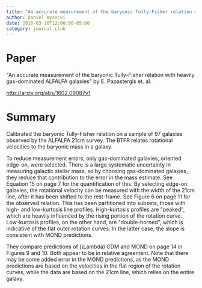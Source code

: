 ```yaml
---
title: "An accurate measurement of the baryonic Tully-Fisher relation with heavily gas-dominated ALFALFA galaxies"
author: Daniel Wysocki
date: 2016-03-16T12:00:00-05:00
category: journal club
---
```


# Paper

"An accurate measurement of the baryonic Tully-Fisher relation with heavily gas-dominated ALFALFA galaxies" by E. Papastergis et. al.

<http://arxiv.org/abs/1602.09087v1>


# Summary

Calibrated the baryonic Tully-Fisher relation on a sample of 97 galaxies observed by the ALFALFA 21cm survey. The BTFR relates rotational velocities to the baryonic mass in a galaxy.

To reduce measurement errors, only gas-dominated galaxies, oriented edge-on, were selected. There is a large systematic uncertainty in measuring galactic stellar mass, so by choosing gas-dominated galaxies, they reduce that contribution to the error in the mass estimate. See Equation 15 on page 7 for the quantification of this. By selecting edge-on galaxies, the rotational velocity can be measured with the width of the 21cm line, after it has been shifted to the rest-frame. See Figure 6 on page 11 for the observed relation. This has been partitioned into subsets, those with high- and low-kurtosis line profiles. High-kurtosis profiles are "peaked", which are heavily influenced by the rising portion of the rotation curve. Low-kurtosis profiles, on the other hand, are "double-horned", which is indicative of the flat outer rotation curves. In the latter case, the slope is consistent with MOND predictions.

They compare predictions of \(\Lambda\) CDM and MOND on page 14 in Figures 9 and 10. Both appear to be in relative agreement. Note that there may be some added error in the MOND predictions, as the MOND predictions are based on the velocities in the flat region of the rotation curves, while the data are based on the 21cm line, which relies on the entire galaxy.
